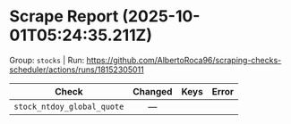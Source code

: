 # Scrape Report (2025-10-01T05:24:35.211Z)

Group: `stocks`  |  Run: https://github.com/AlbertoRoca96/scraping-checks-scheduler/actions/runs/18152305011

| Check | Changed | Keys | Error |
|---|:---:|:--|:--|
| `stock_ntdoy_global_quote` | — |  |  |
